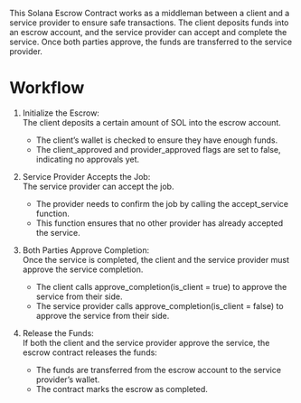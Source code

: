 This Solana Escrow Contract works as a middleman between a client and a service provider to ensure safe transactions. The client deposits funds into an escrow account, and the service provider can accept and complete the service. Once both parties approve, the funds are transferred to the service provider.


# Workflow

1. Initialize the Escrow: \
The client deposits a certain amount of SOL into the escrow account.
    - The client’s wallet is checked to ensure they have enough funds.
    - The client_approved and provider_approved flags are set to false, indicating no approvals yet.
2. Service Provider Accepts the Job: \
    The service provider can accept the job.

    - The provider needs to confirm the job by calling the accept_service function.
    - This function ensures that no other provider has already accepted the service.
3. Both Parties Approve Completion: \
    Once the service is completed, the client and the service provider must approve the service completion.

    - The client calls approve_completion(is_client = true) to approve the service from their side.
    - The service provider calls approve_completion(is_client = false) to approve the service from their side.
4. Release the Funds:  \
    If both the client and the service provider approve the service, the escrow contract releases the funds:

    - The funds are transferred from the escrow account to the service provider’s wallet.
    - The contract marks the escrow as completed.

